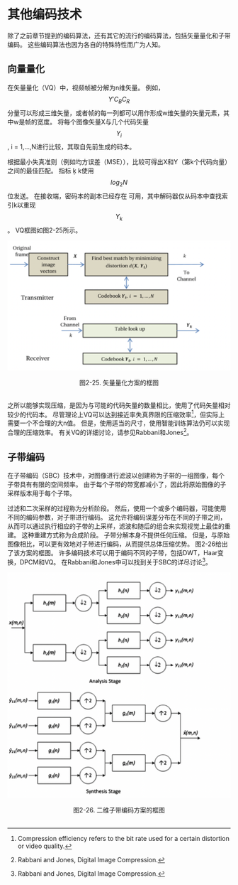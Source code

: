 # 其他编码技术
除了之前章节提到的编码算法，还有其它的流行的编码算法，包括矢量量化和子带编码。 这些编码算法也因为各自的特殊特性而广为人知。

## 向量量化
在矢量量化（VQ）中，视频帧被分解为n维矢量。 例如，$$Y'C_{B}C_{R}$$分量可以形成三维矢量，或者帧的每一列都可以用作形成w维矢量的矢量元素，其中w是帧的宽度。 将每个图像矢量X与几个代码矢量$$Y_{i}$$, i = 1,...,N进行比较，其取自先前生成的码本。

根据最小失真准则（例如均方误差（MSE）），比较可得出X和Y（第k个代码向量）之间的最佳匹配。 指标
ķ
k使用$$log_{2}N$$位发送。 在接收端，密码本的副本已经存在
可用，其中解码器仅从码本中查找索引k以重现$$Y_{k}$$。 VQ框图如图2-25所示。

![](../images/2_25.png)
<center>图2-25. 矢量量化方案的框图</center>
<br>

之所以能够实现压缩，是因为与可能的代码矢量的数量相比，使用了代码矢量相对较少的代码本。 尽管理论上VQ可以达到接近率失真界限的压缩效率[^19]，但实际上需要一个不合理的大n值。 但是，使用适当的尺寸，使用智能训练算法仍可以实现合理的压缩效率。 有关VQ的详细讨论，请参见Rabbani和Jones[^20]。

## 子带编码

在子带编码（SBC）技术中，对图像进行滤波以创建称为子带的一组图像，每个子带具有有限的空间频率。 由于每个子带的带宽都减小了，因此将原始图像的子采样版本用于每个子带。

过滤和二次采样的过程称为分析阶段。 然后，使用一个或多个编码器，可能使用不同的编码参数，对子带进行编码。 这允许将编码误差分布在不同的子带之间，从而可以通过执行相应的子带的上采样，滤波和随后的组合来实现视觉上最佳的重建。 这种重建方式称为合成阶段。
子带分解本身不提供任何压缩。 但是，与原始图像相比，可以更有效地对子带进行编码，从而提供总体压缩优势。 图2-26给出了该方案的框图。 许多编码技术可以用于编码不同的子带，包括DWT，Haar变换，DPCM和VQ。 在Rabbani和Jones中可以找到关于SBC的详尽讨论[^21]。

![](../images/2_26.png)
<center>图2-26. 二维子带编码方案的框图</center>
<br>

[^19]: Compression efficiency refers to the bit rate used for a certain distortion or video quality.
[^20]: Rabbani and Jones, Digital Image Compression.
[^21]: Rabbani and Jones, Digital Image Compression.